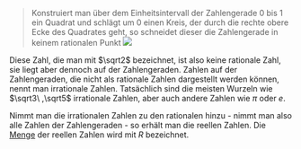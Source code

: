 
> Konstruiert man über dem Einheitsintervall der Zahlengerade 0 bis 1 ein Quadrat und schlägt um 0 einen Kreis, der durch die rechte obere Ecke des Quadrates geht, so schneidet dieser die Zahlengerade in keinem rationalen Punkt
> ![](Reelle%20Zahlen.jpg)

Diese Zahl, die man mit $\sqrt2$ bezeichnet, ist also keine rationale Zahl, sie liegt aber dennoch auf der Zahlengeraden. Zahlen auf der Zahlengeraden, die nicht als rationale Zahlen dargestellt werden können, nennt man irrationale Zahlen. Tatsächlich sind die meisten Wurzeln wie $\sqrt3\ ,\sqrt5$  irrationale Zahlen, aber auch andere Zahlen wie $\pi$ oder $e$.

Nimmt man die irrationalen Zahlen zu den rationalen hinzu -  nimmt man also alle Zahlen der Zahlengeraden - so erhält man die reellen Zahlen.
Die [Menge](Mengen.md) der reellen Zahlen wird mit $R$ bezeichnet.